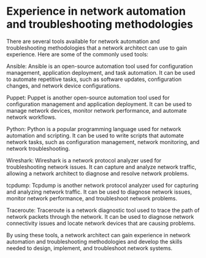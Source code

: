 # Experience in network automation and troubleshooting methodologies

There are several tools available for network automation and troubleshooting methodologies that a network architect can use to gain experience. Here are some of the commonly used tools:

Ansible: Ansible is an open-source automation tool used for configuration management, application deployment, and task automation. It can be used to automate repetitive tasks, such as software updates, configuration changes, and network device configurations.

Puppet: Puppet is another open-source automation tool used for configuration management and application deployment. It can be used to manage network devices, monitor network performance, and automate network workflows.

Python: Python is a popular programming language used for network automation and scripting. It can be used to write scripts that automate network tasks, such as configuration management, network monitoring, and network troubleshooting.

Wireshark: Wireshark is a network protocol analyzer used for troubleshooting network issues. It can capture and analyze network traffic, allowing a network architect to diagnose and resolve network problems.

tcpdump: Tcpdump is another network protocol analyzer used for capturing and analyzing network traffic. It can be used to diagnose network issues, monitor network performance, and troubleshoot network problems.

Traceroute: Traceroute is a network diagnostic tool used to trace the path of network packets through the network. It can be used to diagnose network connectivity issues and locate network devices that are causing problems.

By using these tools, a network architect can gain experience in network automation and troubleshooting methodologies and develop the skills needed to design, implement, and troubleshoot network systems.
